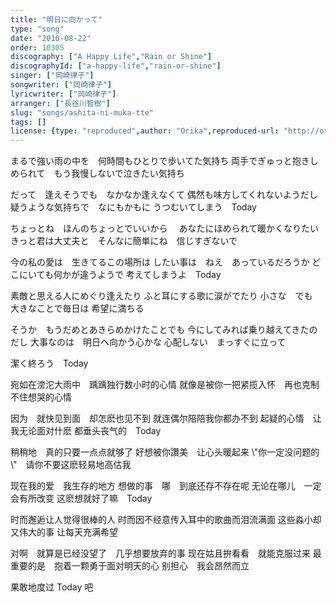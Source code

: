 ```yaml
---
title: "明日に向かって"
type: "song"
date: "2010-08-22"
order: 10305
discography: ["A Happy Life","Rain or Shine"]
discographyId: ["a-happy-life","rain-or-shine"]
singer: ["岡崎律子"]
songwriter: ["岡崎律子"]
lyricwriter: ["岡崎律子"]
arranger: ["長谷川智樹"]
slug: "songs/ashita-ni-muka-tte"
tags: []
license: {type: "reproduced",author: "Orika",reproduced-url: "http://orikamushi.myweb.hinet.net/",reproduced-website: "織歌蟲網站"}
---
```


まるで強い雨の中を　何時間もひとりで歩いてた気持ち 
両手でぎゅっと抱きしめられて　もう我慢しないで泣きたい気持ち 

だって　逢えそうでも　なかなか逢えなくて 
偶然も味方してくれないようだし 
疑うような気持ちで　なにもかもに 
うつむいてしまう　Today 

ちょっとね　ほんのちょっとでいいから　 
あなたにほめられて暖かくなりたい 
きっと君は大丈夫と　そんなに簡単にね　信じすぎないで 

今の私の愛は　生きてるこの場所は 
したい事は　ねえ　あっているだろうか 
どこにいても何かが違うようで 
考えてしまうよ　Today 

素敵と思える人にめぐり逢えたり 
ふと耳にする歌に涙がでたり 
小さな　でも　大きなことで毎日は 
希望に満ちる 

そうか　もうだめとあきらめかけたことでも 
今にしてみれば乗り越えてきたのだし 
大事なのは　明日へ向かう心かな 
心配しない　まっすぐに立って 

潔く終ろう　Today

宛如在滂沱大雨中　踽踽独行数小时的心情 
就像是被你一把紧揽入怀　再也克制不住想哭的心情 

因为　就快见到面　却怎麽也见不到 
就连偶尔陪陪我你都办不到 
起疑的心情　让我无论面对什麽 
都垂头丧气的　Today 

稍稍地　真的只要一点点就够了 
好想被你讚美　让心头暖起来 
\\"你一定没问题的\\"　请你不要这麽轻易地高估我 

现在我的爱　我生存的地方 
想做的事　哪　到底还存不存在呢 
无论在哪儿　一定会有所改变 
这麽想就好了嘛　Today 

时而邂逅让人觉得很棒的人 
时而因不经意传入耳中的歌曲而泪流满面 
这些淼小却又伟大的事 
让每天充满希望 

对啊　就算是已经没望了　几乎想要放弃的事 
现在姑且拚看看　就能克服过来 
最重要的是　抱着一颗勇于面对明天的心 
别担心　我会昂然而立 

果敢地度过 Today 吧
